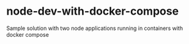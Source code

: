 # node-dev-with-docker-compose
Sample solution with two node applications running in containers with docker compose
